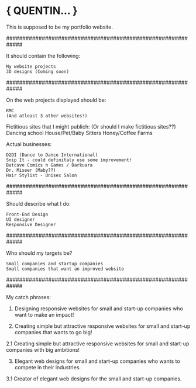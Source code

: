 # { QUENTIN... }

This is supposed to be my portfolio website.

#############################################################

It should contain the following:

	My website projects
	3D designs (Coming soon)

#############################################################

On the web projects displayed should be:
	
	RMC
	(And atleast 3 other websites!)

Fictitious sites that I might publich: (Or should I make fictitious sites??)
	Dancing school
	House/Pet/Baby Sitters
	Honey/Coffee Farms

Actual businesses:

	D2DI (Dance to Dance International)
	Snip It - could definitaly use some improvement!
	Batcave Comics n Games / Darkuara
	Dr. Miseer (Maby??)
	Hair Stylist - Unisex Salon
	

#############################################################

Should describe what I do:

	Front-End Design
	UI designer
	Responsive Designer

#############################################################
	
Who should my targets be?
	
	Small companies and startup companies
	Small companies that want an improved website

#############################################################

My catch phrases:

1.	Designing responsive websites for small and start-up companies who want to make an impact!

2. 	Creating simple but attractive responsive websites for small and start-up companies that wants to go big!

2.1	Creating simple but attractive responsive websites for small and start-up companies with big ambitions!	

3.	Elegant web designs for small and start-up companies who wants to compete in their industries.

3.1	Creator of elegant web designs for the small and start-up companies.

	 